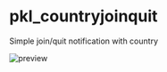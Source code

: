 # pkl_countryjoinquit
Simple join/quit notification with country


![preview](https://i.imgur.com/VUSZl0x.png)
